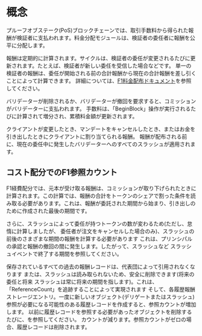 # 概念

プルーフオブステーク(PoS)ブロックチェーンでは、取引手数料から得られた報酬が検証者に支払われます。料金分配モジュールは、検証者の委任者に報酬を公平に分配します。

報酬は定期的に計算されます。サイクルは、検証者の委任が変更されるたびに更新されます。たとえば、検証者が新しい委任を受信した場合などです。
単一の検証者の報酬は、委任が開始される前の合計報酬から現在の合計報酬を差し引くことによって計算できます。
詳細については、[F1料金配布ドキュメント](/docs/spec/fee_distribution/f1_fee_distr.pdf)を参照してください。

バリデーターが削除されるか、バリデーターが撤回を要求すると、コミッションがバリデーターに支払われます。
手数料は、「BeginBlock」操作が実行されるたびに計算されて増分され、累積料金額が更新されます。

クライアントが変更したとき、マンデートをキャンセルしたとき、またはお金を引き出したときにクライアントに割り当てられる報酬。
報酬が配布される前に、現在の委任中に発生したバリデーターへのすべてのスラッシュが適用されます。

## コスト配分でのF1参照カウント

F1経費配分では、元本が受け取る報酬は、コミッションが取り下げられたときに計算されます。この計算では、報酬の合計をトークンのシェアで割った条件を読み取る必要があります。これは、報酬が委託された期間から始まり、引き出しのために作成された最後の期間です。

さらに、スラッシュによって委任が持つトークンの数が変わるため(ただし、怠惰に計算しましたが、
委任者が注文をキャンセルした場合のみ)、スラッシュの前後のさまざまな期間の報酬を計算する必要があります
これは、プリンシパルの承認と報酬の撤回の間に発生します。したがって、スラッシュなど
スラッシュイベントで終了する期間を参照してください。

保存されているすべての過去の報酬レコードは、代表団によって引用されなくなります
または、スラッシュは読み取られないため、安全に削除できます(将来の委任と将来
スラッシュは常に将来の期間を指します)。これは、「ReferenceCount」を追跡することによって実現されます
そして、各履歴報酬ストレージエントリ。一度に新しいオブジェクト(デリゲートまたはスラッシュ)
参照が必要になる可能性のある履歴レコードを作成すると、参照カウントが増加します。
以前に履歴レコードを参照する必要があったオブジェクトを削除するたびに、を参照してください。
カウントが減ります。参照カウントがゼロの場合、履歴レコードは削除されます。